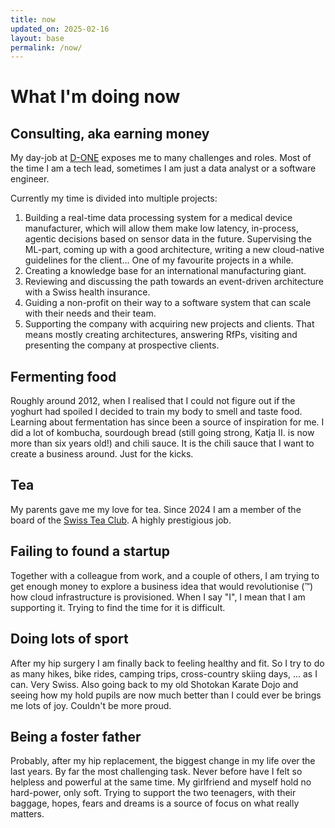 ```yaml
---
title: now
updated_on: 2025-02-16
layout: base
permalink: /now/
---
```


# What I'm doing now

## Consulting, aka earning money

My day-job at [D-ONE](d-one.ai) exposes me to many challenges and roles. Most of the time I am a
tech lead, sometimes I am just a data analyst or a software engineer.

Currently my time is divided into multiple projects:

1. Building a real-time data processing system for a medical device manufacturer, which will allow
   them make low latency, in-process, agentic decisions based on sensor data in the future.
   Supervising the ML-part, coming up with a good architecture, writing a new cloud-native
   guidelines for the client... One of my favourite projects in a while.
2. Creating a knowledge base for an international manufacturing giant.
3. Reviewing and discussing the path towards an event-driven architecture with a Swiss health
   insurance.
4. Guiding a non-profit on their way to a software system that can scale with their needs and their
   team.
5. Supporting the company with acquiring new projects and clients. That means mostly creating
   architectures, answering RfPs, visiting and presenting the company at prospective clients.

## Fermenting food

Roughly around 2012, when I realised that I could not figure out if the yoghurt had spoiled I
decided to train my body to smell and taste food. Learning about fermentation has since been a
source of inspiration for me. I did a lot of kombucha, sourdough bread (still going strong, Katja
II. is now more than six years old!) and chili sauce. It is the chili sauce that I want to create a
business around. Just for the kicks.

## Tea

My parents gave me my love for tea. Since 2024 I am a member of the board of the [Swiss Tea
Club](teeclub.ch). A highly prestigious job.

## Failing to found a startup

Together with a colleague from work, and a couple of others, I am trying to get enough money to
explore a business idea that would revolutionise (™) how cloud infrastructure is provisioned. When I
say "I", I mean that I am supporting it. Trying to find the time for it is difficult.

## Doing lots of sport

After my hip surgery I am finally back to feeling healthy and fit. So I try to do as many hikes,
bike rides, camping trips, cross-country skiing days, ... as I can. Very Swiss. Also going back to
my old Shotokan Karate Dojo and seeing how my hold pupils are now much better than I could ever be
brings me lots of joy. Couldn't be more proud.

## Being a foster father

Probably, after my hip replacement, the biggest change in my life over the last years. By far the
most challenging task. Never before have I felt so helpless and powerful at the same time. My
girlfriend and myself hold no hard-power, only soft. Trying to support the two teenagers, with their
baggage, hopes, fears and dreams is a source of focus on what really matters.

